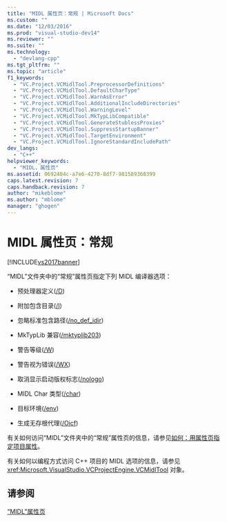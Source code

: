```yaml
---
title: "MIDL 属性页：常规 | Microsoft Docs"
ms.custom: ""
ms.date: "12/03/2016"
ms.prod: "visual-studio-dev14"
ms.reviewer: ""
ms.suite: ""
ms.technology: 
  - "devlang-cpp"
ms.tgt_pltfrm: ""
ms.topic: "article"
f1_keywords: 
  - "VC.Project.VCMidlTool.PreprocessorDefinitions"
  - "VC.Project.VCMidlTool.DefaultCharType"
  - "VC.Project.VCMidlTool.WarnAsError"
  - "VC.Project.VCMidlTool.AdditionalIncludeDirectories"
  - "VC.Project.VCMidlTool.WarningLevel"
  - "VC.Project.VCMidlTool.MkTypLibCompatible"
  - "VC.Project.VCMidlTool.GenerateStublessProxies"
  - "VC.Project.VCMidlTool.SuppressStartupBanner"
  - "VC.Project.VCMidlTool.TargetEnvironment"
  - "VC.Project.VCMidlTool.IgnoreStandardIncludePath"
dev_langs: 
  - "C++"
helpviewer_keywords: 
  - "MIDL，属性页"
ms.assetid: 0692484c-a7e6-4270-8df7-981589368399
caps.latest.revision: 7
caps.handback.revision: 7
author: "mikeblome"
ms.author: "mblome"
manager: "ghogen"
---
```

# MIDL 属性页：常规
[!INCLUDE[vs2017banner](../assembler/inline/includes/vs2017banner.md)]

“MIDL”文件夹中的“常规”属性页指定下列 MIDL 编译器选项：  
  
-   预处理器定义\([\/D](http://msdn.microsoft.com/library/windows/desktop/aa367321)\)  
  
-   附加包含目录\([\/I](http://msdn.microsoft.com/library/windows/desktop/aa367328)\)  
  
-   忽略标准包含路径\([\/no\_def\_idir](http://msdn.microsoft.com/library/windows/desktop/aa367347)\)  
  
-   MkTypLib 兼容\([\/mktyplib203](http://msdn.microsoft.com/library/windows/desktop/aa367332)\)  
  
-   警告等级\([\/W](http://msdn.microsoft.com/library/windows/desktop/aa367383)\)  
  
-   警告视为错误\([\/WX](http://msdn.microsoft.com/library/windows/desktop/aa367387)\)  
  
-   取消显示启动版权标志\([\/nologo](http://msdn.microsoft.com/library/windows/desktop/aa367341)\)  
  
-   MIDL Char 类型\([\/char](http://msdn.microsoft.com/library/windows/desktop/aa367314)\)  
  
-   目标环境\([\/env](http://msdn.microsoft.com/library/windows/desktop/aa367323)\)  
  
-   生成无存根代理\([\/Oicf](http://msdn.microsoft.com/library/windows/desktop/aa367352)\)  
  
 有关如何访问“MIDL”文件夹中的“常规”属性页的信息，请参见[如何：用属性页指定项目属性](../misc/how-to-specify-project-properties-with-property-pages.md)。  
  
 有关如何以编程方式访问 C\+\+ 项目的 MIDL 选项的信息，请参见 <xref:Microsoft.VisualStudio.VCProjectEngine.VCMidlTool> 对象。  
  
## 请参阅  
 [“MIDL”属性页](../ide/midl-property-pages.md)
